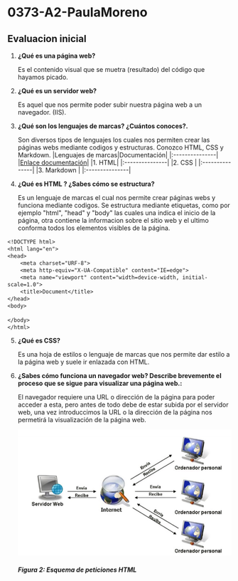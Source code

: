 # 0373-A2-PaulaMoreno

## Evaluacion inicial

1. **¿Qué es una página web?**

    Es el contenido visual que se muetra (resultado) del código que hayamos picado.

2. **¿Qué es un servidor web?**

    Es aquel que nos permite poder subir nuestra página web a un navegador. (IIS).


3. **¿Qué son los lenguajes de marcas? ¿Cuántos conoces?.** 

    Son diversos tipos de lenguajes los cuales nos permiten crear las páginas webs mediante codigos y estructuras. Conozco HTML, CSS y Markdown.
    |Lenguajes de marcas|Documentación|
    |:---------------| |[Enlace documentación](https://docs.google.com/document/d/1qs9ljnrz0HMF30F3OoJPxIhfjxl6cvgAINfTFmL4Dgw/edit#heading=h.3ry0i970ofvk "Titulo optativo")|
    |1. HTML|
    |:---------------|
    |2. CSS |
    |:---------------|
    |3. Markdown |
    |:---------------|


4. **¿Qué es HTML ? ¿Sabes cómo se estructura?**

    Es un lenguaje de marcas el cual nos permite crear páginas webs y funciona mediante codigos. Se estructura mediante etiquetas, como por ejemplo "html", "head" y "body" las cuales una indica el inicio de la página, otra contiene la informacion sobre el sitio web y el ultimo conforma todos los elementos visibles de la página.



```
<!DOCTYPE html>
<html lang="en">
<head>
    <meta charset="URF-8">
    <meta http-equiv="X-UA-Compatible" content="IE=edge">
    <meta name="viewport" content="width=device-width, initial-scale=1.0">
    <title>Document</title>
</head>
<body>

</body>
</html>
```

5. **¿Qué es CSS?**
    
    Es una hoja de estilos o lenguaje de marcas que nos permite dar estilo a la página web y suele ir enlazada con HTML.


6. **¿Sabes cómo funciona un navegador web? Describe brevemente el proceso que se sigue para visualizar una página web.:**
    
    El navegador requiere una URL o dirección de la página para poder acceder a esta, pero antes de todo debe de estar subida por el servidor web, una vez introduccimos la URL o la dirección de la página nos permetirá la visualización de la página web. 

    ![Foto punto 6](https://github.com/paulamoreno27/0373-A2-PaulaMoreno/blob/main/fotoA02.png "Titulo opcional")

    #### _Figura 2: Esquema de peticiones HTML_